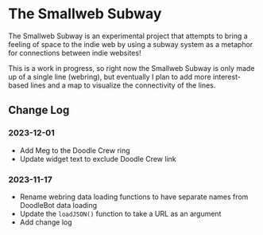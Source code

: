 # The Smallweb Subway
The Smallweb Subway is an experimental project that attempts to bring a feeling
of space to the indie web by using a subway system as a metaphor for
connections between indie websites!

This is a work in progress, so right now the Smallweb Subway is only made up
of a single line (webring), but eventually I plan to add more interest-based
lines and a map to visualize the connectivity of the lines.

## Change Log
### 2023-12-01
- Add Meg to the Doodle Crew ring
- Update widget text to exclude Doodle Crew link

### 2023-11-17
- Rename webring data loading functions to have separate names from DoodleBot data loading
- Update the `loadJSON()` function to take a URL as an argument
- Add change log

